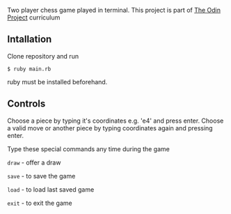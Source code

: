 Two player chess game played in terminal.
This project is part of [The Odin Project](https://www.theodinproject.com) curriculum

## Intallation
Clone repository and run

```$ ruby main.rb```

ruby must be installed beforehand.

## Controls

Choose a piece by typing it's coordinates e.g. 'e4' and press enter.
Choose a valid move or another piece by typing coordinates again and pressing enter.

Type these special commands any time during the game

```draw``` - offer a draw

```save``` - to save the game

```load``` - to load last saved game

```exit``` - to exit the game



